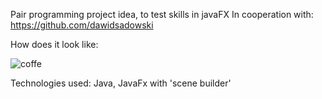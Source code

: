 Pair programming project idea, to test skills in javaFX
In cooperation with: https://github.com/dawidsadowski

How does it look like:


![coffe](https://user-images.githubusercontent.com/72929154/115432295-816f7180-a206-11eb-9758-23650eb49c8e.gif)


Technologies used: Java, JavaFx with 'scene builder'
